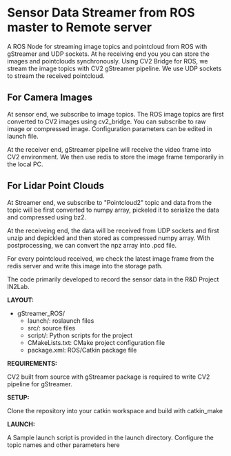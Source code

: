 # Sensor Data Streamer from ROS master to Remote server
A ROS Node for streaming image topics and pointcloud from ROS with gStreamer and UDP sockets. At he receiving end you you can store the images and pointclouds synchronously. Using CV2 Bridge for ROS, we stream the image topics with CV2 gStreamer pipeline. We use UDP sockets to stream the received pointcloud. 

## For Camera Images
At sensor end, we subscribe to image topics. The ROS image topics are first converted to CV2 images using cv2_bridge. You can subscribe to raw image or compressed image. Configuration parameters can be edited in launch file.

At the receiver end, gStreamer pipeline will receive the video frame into CV2 environment. We then use redis to store the image frame temporarily in the local PC.

## For Lidar Point Clouds
At Streamer end, we subscribe to "Pointcloud2" topic and data from the topic will be first converted to numpy array, pickeled it to serialize the data and compressed using bz2.  

At the receiveing end, the data will be received from UDP sockets and first unzip and depickled and then stored as compressed numpy array. With postprocessing, we can convert the npz array into .pcd file.

For every pointcloud received, we check the latest image frame from the redis server and write this image into the storage path.

The code primarily developed to record the sensor data in the R&D Project IN2Lab.


**LAYOUT:**
- gStreamer_ROS/
  - launch/:              roslaunch files
  - src/:                 source files
  - script/:			Python scripts for the project
  - CMakeLists.txt:       CMake project configuration file
  - package.xml:          ROS/Catkin package file

**REQUIREMENTS:**

CV2 built from source with gStreamer package is required to write CV2 pipeline for gStreamer.

**SETUP:**

Clone the repository into your catkin workspace and build with catkin_make

**LAUNCH:**

A Sample launch script is provided in the launch directory. Configure the topic names and other parameters here
